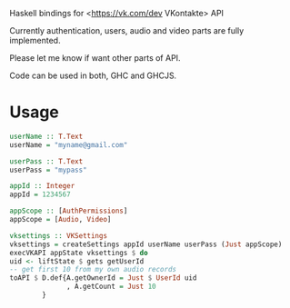 Haskell bindings for <https://vk.com/dev VKontakte> API

Currently authentication, users, audio and video parts are fully implemented.

Please let me know if want other parts of API.

Code can be used in both, GHC and GHCJS.

# Usage

```haskell
userName :: T.Text
userName = "myname@gmail.com"

userPass :: T.Text
userPass = "mypass"

appId :: Integer
appId = 1234567

appScope :: [AuthPermissions]
appScope = [Audio, Video]

vksettings :: VKSettings
vksettings = createSettings appId userName userPass (Just appScope)
execVKAPI appState vksettings $ do
uid <- liftState $ gets getUserId
-- get first 10 from my own audio records
toAPI $ D.def{A.getOwnerId = Just $ UserId uid
              , A.getCount = Just 10
        }
```
